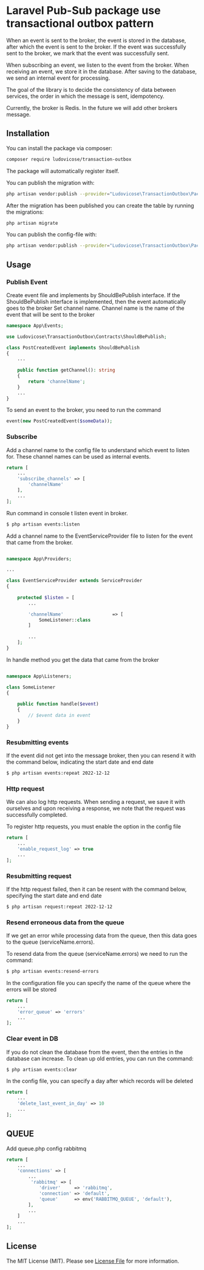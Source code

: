 # Laravel Pub-Sub package use transactional outbox pattern

When an event is sent to the broker, the event is stored in the database, after which the event is sent to the broker.
If the event was successfully sent to the broker, we mark that the event was successfully sent.

When subscribing an event, we listen to the event from the broker. When receiving an event, we store it in the database.
After saving to the database, we send an internal event for processing.

The goal of the library is to decide the consistency of data between services, the order in which the message is sent,
idempotency.

Currently, the broker is Redis. In the future we will add other brokers message.

## Installation

You can install the package via composer:

```bash
composer require ludovicose/transaction-outbox
```

The package will automatically register itself.

You can publish the migration with:

```bash
php artisan vendor:publish --provider="Ludovicose\TransactionOutbox\PackageServiceProvider" --tag="migrations"
```

After the migration has been published you can create the table by running the migrations:

```bash
php artisan migrate
```

You can publish the config-file with:

```bash
php artisan vendor:publish --provider="Ludovicose\TransactionOutbox\PackageServiceProvider" --tag="config"
```

## Usage

### Publish Event

Create event file and implements by ShouldBePublish interface. If the ShouldBePublish interface is implemented, then the
event automatically goes to the broker Set channel name. Channel name is the name of the event that will be sent to the
broker

``` php
namespace App\Events;

use Ludovicose\TransactionOutbox\Contracts\ShouldBePublish;

class PostCreatedEvent implements ShouldBePublish 
{
    ...
    
    public function getChannel(): string
    {
        return 'channelName';
    }
    ...
}
```

To send an event to the broker, you need to run the command

```php
event(new PostCreatedEvent($someData));
```

### Subscribe

Add a channel name to the config file to understand which event to listen for. These channel names can be used as
internal events.

```php
return [
    ...
    'subscribe_channels' => [
        'channelName'
    ],
    ...
];

```

Run command in console t listen event in broker.

```bash
$ php artisan events:listen
```

Add a channel name to the EventServiceProvider file to listen for the event that came from the broker.

```php

namespace App\Providers;

... 

class EventServiceProvider extends ServiceProvider
{
    
    protected $listen = [
        ... 

        'channelName'                  => [
            SomeListener::class
        ]
        
        ...
    ];
}

```

In handle method you get the data that came from the broker

```php

namespace App\Listeners;

class SomeListener
{
    
    public function handle($event)
    {
        // $event data in event
    }
}

```

### Resubmitting events

If the event did not get into the message broker, then you can resend it with the command below, indicating the start
date and end date

```bash
$ php artisan events:repeat 2022-12-12
```

### Http request

We can also log http requests. When sending a request, we save it with ourselves and upon receiving a response, we note
that the request was successfully completed.

To register http requests, you must enable the option in the config file

```php
return [
    ...
    'enable_request_log' => true
    ...
];

```

### Resubmitting request

If the http request failed, then it can be resent with the command below, specifying the start date and end date

```bash
$ php artisan request:repeat 2022-12-12
```

### Resend erroneous data from the queue

If we get an error while processing data from the queue, then this data goes to the queue (serviceName.errors).

To resend data from the queue (serviceName.errors) we need to run the command:
```bash
$ php artisan events:resend-errors
```

In the configuration file you can specify the name of the queue where the errors will be stored

```php
return [
    ...
    'error_queue' => 'errors'
    ...
];


```

### Clear event in DB

If you do not clean the database from the event, then the entries in the database can increase. To clean up old entries,
you can run the command:

```bash
$ php artisan events:clear
```

In the config file, you can specify a day after which records will be deleted

```php
return [
    ...
    'delete_last_event_in_day' => 10
    ...
];

```

## QUEUE

Add queue.php config rabbitmq

```php
return [
    ...
    'connections' => [
        ... 
         'rabbitmq' => [
            'driver'     => 'rabbitmq',
            'connection' => 'default',
            'queue'      => env('RABBITMQ_QUEUE', 'default'),
        ],
        ... 
    ]   
    ...
];

```

## License

The MIT License (MIT). Please see [License File](LICENSE.md) for more information.

